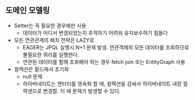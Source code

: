 ## 도메인 모델링
* Setter는 꼭 필요한 경우에만 사용
  - 데이터가 어디서 변경되었는지 추적하기 어려워 유지보수하기 힘들다
* 모든 연관관계의 페치 전략은 LAZY로
  - EAGER는 JPQL 실행시 N+1 문제 발생. 연관객체의 모든 데이터를 조회하므로 불필요한 쿼리를 실행한다.
  - 연관된 데이터를 함께 조회해야 하는 경우 fetch join 또는 EntityGraph 사용
* 컬렉션은 필드에서 초기화
  - null 문제
  - 하아버네이트는 엔터티를 영속화 할 때, 컬렉션을 감싸서 하이버네이트 내장 컬력센으로 변경함. 이 때 문제가 발생할 수 있다.
  
  
 
